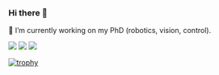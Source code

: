 ### Hi there 👋

<!--
**Remi-Tortue/Remi-Tortue** is a ✨ _special_ ✨ repository because its `README.md` (this file) appears on your GitHub profile.

Here are some ideas to get you started:

- 🔭 I’m currently working on ...
- 🌱 I’m currently learning ...
- 👯 I’m looking to collaborate on ...
- 🤔 I’m looking for help with ...
- 💬 Ask me about ...
- 📫 How to reach me: ...
- 😄 Pronouns: ...
- ⚡ Fun fact: ...
-->
🔭 I’m currently working on my PhD (robotics, vision, control).

![](http://github-profile-summary-cards.vercel.app/api/cards/profile-details?username=remi-tortue&theme=solarized_dark)
![](http://github-profile-summary-cards.vercel.app/api/cards/stats?username=remi-tortue&theme=solarized_dark) 
![](http://github-profile-summary-cards.vercel.app/api/cards/productive-time?username=remi-tortue&theme=solarized_dark&utcOffset=1)

[![trophy](https://github-profile-trophy.vercel.app/?username=remi-tortue&theme=onedark)](https://github.com/ryo-ma/github-profile-trophy)
